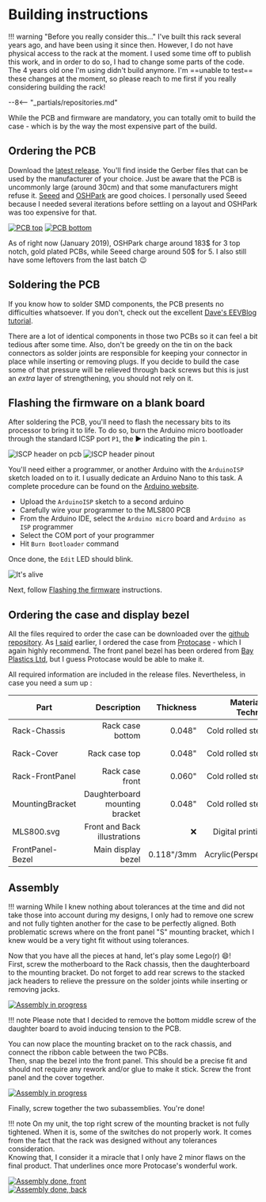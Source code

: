 # Building instructions

!!! warning "Before you really consider this..."
    I've built this rack several years ago, and have been using it since then. However, I do not have physical access to the rack at the moment. I used some time off to publish this work, and in order to do so, I had to change some parts of the code. The 4 years old one I'm using didn't build anymore. I'm ==unable to test== these changes at the moment, so please reach to me first if you really considering building the rack!

--8<-- "_partials/repositories.md"

 While the PCB and firmware are mandatory, you can totally omit to build the case - which is by the way the most expensive part of the build.

## Ordering the PCB

Download the [latest release](https://github.com/blemasle/mls800-pcb/releases/latest). You'll find inside the Gerber files that can be used by the manufacturer of your choice. Just be aware that the PCB is uncommonly large (around 30cm) and that some manufacturers might refuse it. [Seeed](https://www.seeedstudio.com/fusion_pcb.html) and [OSHPark](https://oshpark.com) are good choices. I personally used Seeed because I needed several iterations before settling on a layout and OSHPark was too expensive for that.

[![PCB top](assets/building-pcb-top.png)](assets/building-pcb-top.png)
[![PCB bottom](assets/building-pcb-bottom.png)](assets/building-pcb-bottom.png)

As of right now (January 2019), OSHPark charge around 183$ for 3 top notch, gold plated PCBs, while Seeed charge around 50$ for 5. I also still have some leftovers from the last batch :wink:  

## Soldering the PCB

If you know how to solder SMD components, the PCB presents no difficulties whatsoever. If you don't, check out the excellent [Dave's EEVBlog tutorial](https://www.youtube.com/watch?v=b9FC9fAlfQE).  

There are a lot of identical components in those two PCBs so it can feel a bit tedious after some time. Also, don't be greedy on the tin on the back connectors as solder joints are responsible for keeping your connector in place while inserting or removing plugs. If you decide to build the case some of that pressure will be relieved through back screws but this is just an *extra* layer of strengthening, you should not rely on it.

## Flashing the firmware on a blank board

After soldering the PCB, you'll need to flash the necessary bits to its processor to bring it to life. To do so, burn the Arduino micro bootloader through the standard ICSP port `P1`, the &#x25b6; indicating the pin `1`.

![ISCP header on pcb](assets/building-icsp-header-pcb.jpg)&nbsp;![ISCP header pinout](assets/building-icsp-header.jpg)

You'll need either a programmer, or another Arduino with the `ArduinoISP` sketch loaded on to it. I usually dedicate an Arduino Nano to this task. A complete procedure can be found on the [Arduino website](https://www.arduino.cc/en/Tutorial/ArduinoISP).

* Upload the `ArduinoISP` sketch to a second arduino
* Carefully wire your programmer to the MLS800 PCB
* From the Arduino IDE, select the `Arduino micro` board and `Arduino as ISP` programmer
* Select the COM port of your programmer
* Hit `Burn Bootloader` command

Once done, the `Edit` LED should blink.

![It's alive](assets/building-its-alive.webp)

Next, follow [Flashing the firmware](manual.md#firmware-update) instructions.

## Ordering the case and display bezel

All the files required to order the case can be downloaded over the [github repository](https://github.com/blemasle/mls800-case/relases/latest). As [I said](hardware.md#the-case) earlier, I ordered the case from [Protocase](https://www.protocase.com) - which I again highly recommend. The front panel bezel has been ordered from [Bay Plastics Ltd](http://bayplastics.co.uk), but I guess Protocase would be able to make it.  

All required information are included in the release files. Nevertheless, in case you need a sum up :  

Part			 | Description						| Thickness 		| Material / Technic| Color 		| Manufacturer 							| 
-----------------|---------------------------------:|------------------:|------------------:|--------------:|--------------------------------------:|
Rack-Chassis	 | Rack case bottom					| 0.048"			| Cold rolled steel | Matte Black	| [Protocase](https://www.protocase.com)
Rack-Cover		 | Rack case top					| 0.048"			| Cold rolled steel | Matte Black	| [Protocase](https://www.protocase.com)
Rack-FrontPanel  | Rack case front					| 0.060"			| Cold rolled steel | Matte Black	| [Protocase](https://www.protocase.com)
MountingBracket	 | Daughterboard mounting bracket	| 0.048"			| Cold rolled steel | Matte Black	| [Protocase](https://www.protocase.com)
MLS800.svg		 | Front and Back illustrations		| :x:				| Digital printing	| White			| [Protocase](https://www.protocase.com)
FrontPanel-Bezel | Main display bezel				| 0.118"/3mm		| Acrylic(Perspex)	| 4401 Red		| [Bay Plastics Ltd](http://bayplastics.co.uk)

## Assembly

!!! warning
	While I knew nothing about tolerances at the time and did not take those into account during my designs, I only had to remove one screw and not fully tighten another for the case to be perfectly aligned. Both problematic screws where on the front panel "S" mounting bracket, which I knew would be a very tight fit without using tolerances.

Now that you have all the pieces at hand, let's play some Lego(r) :smile:!  
First, screw the motherboard to the Rack chassis, then the daughterboard to the mounting bracket. Do not forget to add rear screws to the stacked jack headers to relieve the pressure on the solder joints while inserting or removing jacks.

[![Assembly in progress](assets/building-assembly-1.jpg)](assets/large/building-assembly-1.jpg)  

!!! note
	Please note that I decided to remove the bottom middle screw of the daughter board to avoid inducing tension to the PCB.

You can now place the mounting bracket on to the rack chassis, and connect the ribbon cable between the two PCBs.  
Then, snap the bezel into the front panel. This should be a precise fit and should not require any rework and/or glue to make it stick. Screw the front panel and the cover together.

[![Assembly in progress](assets/building-assembly-2.jpg)](assets/large/building-assembly-2.jpg)  

Finally, screw together the two subassemblies. You're done!

!!! note
	On my unit, the top right screw of the mounting bracket is not fully tightened. When it is, some of the switches do not properly work. It comes from the fact that the rack was designed without any tolerances consideration.  
	Knowing that, I consider it a miracle that I only have 2 minor flaws on the final product. That underlines once more Protocase's wonderful work. 

[![Assembly done, front](assets/hardware-rack-front.jpg)](assets/large/hardware-rack-front.jpg)  
[![Assembly done, back](assets/hardware-rack-back.jpg)](assets/large/hardware-rack-back.jpg)

